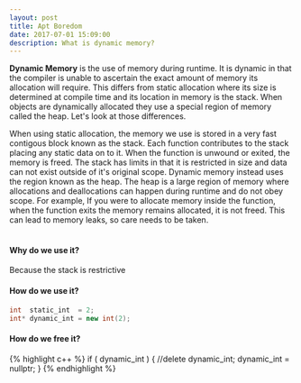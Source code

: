 ```yaml
---
layout: post
title: Apt Boredom
date: 2017-07-01 15:09:00
description: What is dynamic memory?
---
```

**Dynamic Memory** is the use of memory during runtime. It is dynamic in that the compiler is unable to ascertain the exact amount of memory its allocation will require. This differs from static allocation where its size is determined at compile time and its location in memory is the stack. When objects are dynamically allocated they use a special region of memory called the heap. Let's look at those differences. 

When using static allocation, the memory we use is stored in a very fast contigous block known as the stack. Each function contributes to the stack placing any static data on to it. When the function is unwound or exited, the memory is freed. The stack has limits in that it is restricted in size and data can not exist outside of it's original scope. Dynamic memory instead uses the region known as the heap. The heap is a large region of memory where allocations and deallocations can happen during runtime and do not obey scope. For example, If you were to allocate memory inside the function, when the function exits the memory remains allocated, it is not freed. This can lead to memory leaks, so care needs to be taken. <br/> <br/>

#### Why do we use it?
Because the stack is restrictive <br/>

#### How do we use it?
```C++
int  static_int  = 2;
int* dynamic_int = new int(2);
```

#### How do we free it?
{% highlight c++ %}
if ( dynamic_int )
{ 
  //delete dynamic_int;
  dynamic_int = nullptr;
}
{% endhighlight %}
